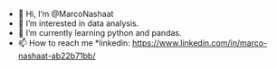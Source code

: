 - 👋 Hi, I’m @MarcoNashaat
- 👀 I’m interested in data analysis.
- 🌱 I’m currently learning python and pandas.
- 📫 How to reach me 
    *linkedin: https://www.linkedin.com/in/marco-nashaat-ab22b71bb/


